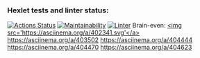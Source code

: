 ### Hexlet tests and linter status:
[![Actions Status](https://github.com/McPatrik/frontend-project-lvl1/workflows/hexlet-check/badge.svg)](https://github.com/McPatrik/frontend-project-lvl1/actions)
[![Maintainability](https://api.codeclimate.com/v1/badges/a99a88d28ad37a79dbf6/maintainability)](https://codeclimate.com/github/codeclimate/codeclimate/maintainability)
[![Linter](https://github.com/McPatrik/frontend-project-lvl1/actions/workflows/superlinter.yml/badge.svg)](https://github.com/McPatrik/frontend-project-lvl1/actions/workflows/superlinter.yml)
Brain-even:
<a href ='https://asciinema.org/a/402341' target='_blank'><img src='https://asciinema.org/a/402341.svg'</a>
https://asciinema.org/a/403502
https://asciinema.org/a/404444
https://asciinema.org/a/404470
https://asciinema.org/a/404623


